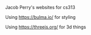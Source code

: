 Jacob Perry's websites for cs313

Using https://bulma.io/ for styling

Using https://threejs.org/ for 3d things
